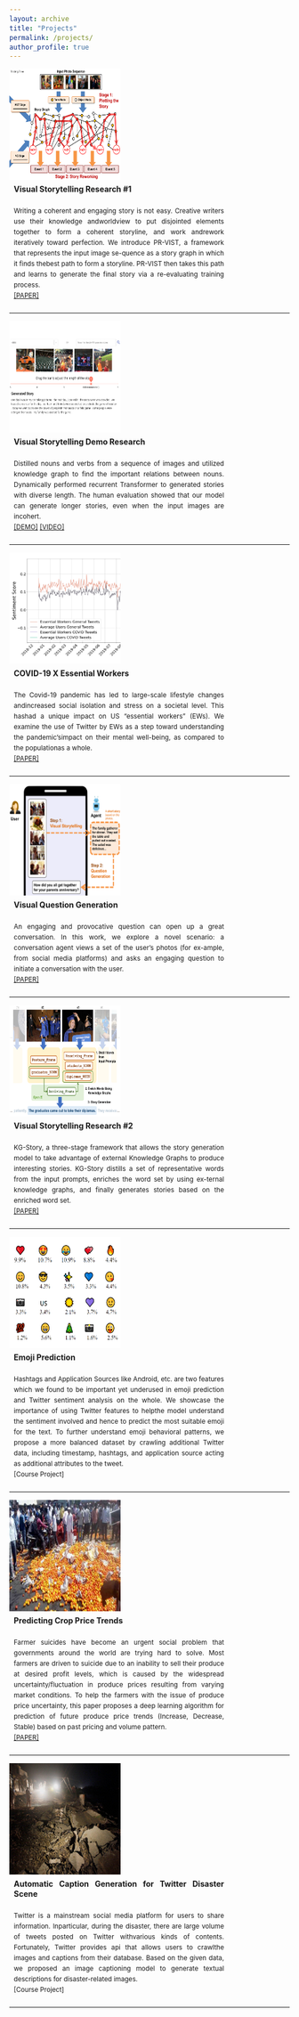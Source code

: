 ```yaml
---
layout: archive
title: "Projects"
permalink: /projects/
author_profile: true
---
```


<div style="float:left">
<img src="/images/PR_VIST_overview.png" align="left" width="200px" height="200px" >
</div>
<div style="margin:8px;float:left;width:75%;text-align:justify;line-height:18px">
<b>Visual Storytelling Research #1</b>
<small><br>
<!--<i>Like human writers, would machines generate better story if they learn to <q>plot</q> and <q>rework</q>? How do machines mimic such story writing techinques?</i> 
<br>-->
<br>
Writing a coherent and engaging story is not easy. Creative writers use their knowledge andworldview to put disjointed elements together to form a coherent storyline, and work andrework iteratively toward perfection. We introduce PR-VIST, a framework that represents the input image se-quence as a story graph in which it finds thebest path to form a storyline. PR-VIST then takes this path and learns to generate the final story via a re-evaluating training process. 
<br> <a href="https://arxiv.org/pdf/2105.06950.pdf">[PAPER]</a></small>
</div>
<div style="clear:both"></div>
<hr> 

<div style="float:left">
<img src="/images/stretch_vist_1.png" align="left" width="200px" height="200px" >
</div>
<div style="margin:8px;float:left;width:75%;text-align:justify;line-height:18px">
<b>Visual Storytelling Demo Research </b>
<small><br>
<!--<i>With a training data that only contain five-sentence stories, how do we prolong the stories? </i>
<br> -->
<br>
Distilled nouns and verbs from a sequence of images and utilized knowledge graph to find the important relations between nouns. 
Dynamically performed recurrent Transformer to generated stories with diverse length. 
The human evaluation showed that our model can generate longer stories, even when the input images are incohert.
<br> <a href="https://doraemon.iis.sinica.edu.tw/acldemo/index.html">[DEMO]</a> <a href="https://youtu.be/-uF8IV6T1NU">[VIDEO]</a></small>
</div>
<div style="clear:both"></div>
<hr> 

<div style="float:left">
<img src="/images/covid_sentiment_analysis.png" align="left" width="200px" height="200px" >
</div>
<div style="margin:8px;float:left;width:75%;text-align:justify;line-height:18px">
<b> COVID-19 X Essential Workers</b>
<small><br>
<!--<i> How do we assess essential workers' mental well-being?</i>
<br> -->
<br>
The Covid-19 pandemic has led to large-scale lifestyle changes andincreased social isolation and stress on a societal level. This hashad a unique impact on US “essential workers” (EWs). We examine the use of Twitter by EWs as a step toward understanding the pandemic’simpact on their mental well-being, as compared to the populationas a whole. 
<br> <a href="/files/CHI_LBW_2021__1column.pdf">[PAPER]</a></small>
</div>
<div style="clear:both"></div>
<hr> 

<div style="float:left">
<img src="/images/deepdial_vist_overview.png" align="left" width="200px" height="200px" >
</div>
<div style="margin:8px;float:left;width:75%;text-align:justify;line-height:18px">
<b> Visual Question Generation</b>
<small><br>
<!--<i> Lacking of visual question dataset for multiple images, how do machine generate questions?</i>
<br> -->
<br>
An engaging and provocative question can open up a great conversation. In this work, we explore a novel scenario: a conversation agent views a set of the user’s photos (for ex-ample, from social media platforms) and asks an engaging question to initiate a conversation with the user.
<br> <a href="/files/2021-deep-dial.pdf">[PAPER]</a></small>
</div>
<div style="clear:both"></div>
<hr> 



<div style="float:left">
<img src="/images/kgstory.png" align="left" width="200px" height="200px" >
</div>
<div style="margin:8px;float:left;width:75%;text-align:justify;line-height:18px">
<b>Visual Storytelling Research #2</b>
<small><br>
<!--<i> End-to-end Models are limited to the vocabulary and knowledge in a single training dataset, how do we take advantage of external Knowledge Graphs to produce interesting stories? </i>
<br> -->
<br>
KG-Story, a three-stage framework that allows the story generation model to take advantage of external Knowledge Graphs to produce interesting stories. 
KG-Story distills a set of representative words from the input prompts, enriches the word set by using ex-ternal knowledge graphs, and finally generates stories based on the enriched word set. 
<br> 
<a href="https://arxiv.org/abs/1912.01496">[PAPER]</a></small>
</div>
<div style="clear:both"></div>
<hr> 


<div style="float:left">
<img src="/images/emoji.png" align="left" width="200px" height="200px" >
</div>
<div style="margin:8px;float:left;width:75%;text-align:justify;line-height:18px">
<b>Emoji Prediction</b>
<small>
<br>
<br>
Hashtags and Application Sources like Android, etc. 
are two features which we found to be important yet underused in emoji prediction and Twitter sentiment analysis on the whole. 
We showcase the importance of using Twitter features to helpthe model understand the sentiment involved and hence to predict the most suitable emoji for the text.
To further understand emoji behavioral patterns, we propose a more balanced dataset by crawling additional Twitter data,
including timestamp, hashtags, and application source acting as additional attributes to the tweet. 
<br> [Course Project] </small>
</div>
<div style="clear:both"></div>
<hr> 

<div style="float:left">
<img src="/images/Farmer_ML.jpg" align="left" width="200px" height="200px" >
</div>
<div style="margin:8px;float:left;width:75%;text-align:justify;line-height:18px">
<b>Predicting Crop Price Trends</b>
<small>
<br>
<br>
Farmer suicides have become an urgent social problem that governments around the world are trying hard to solve. 
Most farmers are driven to suicide due to an inability to sell their produce at desired profit levels, which is caused by the widespread uncertainty/fluctuation in produce prices resulting from varying market conditions. 
To help the farmers with the issue of produce price uncertainty, this paper proposes a deep learning algorithm for prediction of future produce price trends (Increase, Decrease, Stable) based on past pricing and volume pattern.
<br> 
<a href="https://underline.io/events/24/sessions/464/lecture/2209-ameliorating-farmer-suicides-by-predicting-crop-price-trends-using-a-deep-learning-approach">[PAPER]</a></small>
</div>
<div style="clear:both"></div>
<hr> 


<div style="float:left">
<img src="/images/disaster.jpg" align="left" width="200px" height="200px" >
</div>
<div style="margin:8px;float:left;width:75%;text-align:justify;line-height:18px">
<b>Automatic Caption Generation for Twitter Disaster Scene</b>
<small>
<br>
<br>
Twitter is a mainstream social media platform for users to share information. Inparticular, during the disaster, there are large volume of tweets posted on Twitter withvarious kinds of contents. Fortunately, Twitter provides api that allows users to crawlthe images and captions from their database. Based on the given data, we proposed an image captioning model to generate textual descriptions for disaster-related images. 
<br> [Course Project] </small>
</div>
<div style="clear:both"></div>
<hr> 
